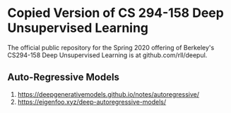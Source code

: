 # Copied Version of CS 294-158 Deep Unsupervised Learning

The official public repository for the Spring 2020 offering of Berkeley's CS294-158 Deep Unsupervised Learning is at github.com/rll/deepul.


## Auto-Regressive Models
  1. https://deepgenerativemodels.github.io/notes/autoregressive/
  1. https://eigenfoo.xyz/deep-autoregressive-models/
